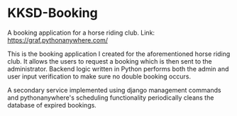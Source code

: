 # KKSD-Booking
A booking application for a horse riding club. Link: https://graf.pythonanywhere.com/

This is the booking application I created for the aforementioned horse riding club.
It allows the users to request a booking which is then sent to the administrator. 
Backend logic written in Python performs both the admin and user input verification
to make sure no double booking occurs.

A secondary service implemented using django management commands and pythonanywhere's
scheduling functionality periodically cleans the database of expired bookings.
